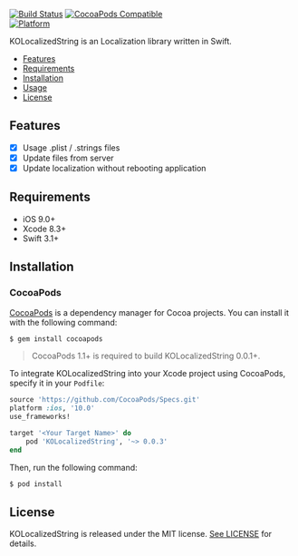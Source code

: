 [![Build Status](https://travis-ci.org/SethSky/KOLocalizedString.svg?branch=master)](https://travis-ci.org/SethSky/KOLocalizedString)
[![CocoaPods Compatible](https://img.shields.io/cocoapods/v/KOLocalizedString.svg)](https://img.shields.io/cocoapods/v/KOLocalizedString.svg)   
[![Platform](https://img.shields.io/cocoapods/p/KOLocalizedString.svg?style=flat)](https://img.shields.io/cocoapods/p/KOLocalizedString.svg?style=flat)

KOLocalizedString is an Localization library written in Swift.

- [Features](#features)
- [Requirements](#requirements)
- [Installation](#installation)
- [Usage](Documentation/Usage.md)
- [License](#license)

## Features

- [x] Usage .plist / .strings files
- [x] Update files from server
- [x] Update localization without rebooting application

## Requirements

- iOS 9.0+
- Xcode 8.3+
- Swift 3.1+

## Installation

### CocoaPods

[CocoaPods](http://cocoapods.org) is a dependency manager for Cocoa projects. You can install it with the following command:

```bash
$ gem install cocoapods
```

> CocoaPods 1.1+ is required to build KOLocalizedString 0.0.1+.

To integrate KOLocalizedString into your Xcode project using CocoaPods, specify it in your `Podfile`:

```ruby
source 'https://github.com/CocoaPods/Specs.git'
platform :ios, '10.0'
use_frameworks!

target '<Your Target Name>' do
    pod 'KOLocalizedString', '~> 0.0.3'
end
```

Then, run the following command:

```bash
$ pod install
```
## License

KOLocalizedString is released under the MIT license. [See LICENSE](LICENSE) for details.

